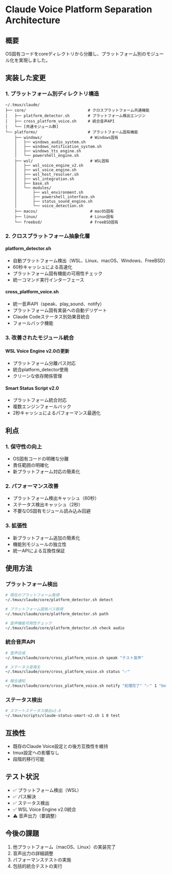 # Claude Voice Platform Separation Architecture

## 概要

OS固有コードをcoreディレクトリから分離し、プラットフォーム別のモジュール化を実現しました。

## 実装した変更

### 1. プラットフォーム別ディレクトリ構造

```
~/.tmux/claude/
├── core/                           # クロスプラットフォーム共通機能
│   ├── platform_detector.sh        # プラットフォーム検出エンジン
│   ├── cross_platform_voice.sh     # 統合音声API
│   └── [共通モジュール群]
└── platforms/                      # プラットフォーム固有機能
    ├── windows/                     # Windows固有
    │   ├── windows_audio_system.sh
    │   ├── windows_notification_system.sh
    │   ├── windows_tts_engine.sh
    │   └── powershell_engine.sh
    ├── wsl/                         # WSL固有
    │   ├── wsl_voice_engine_v2.sh
    │   ├── wsl_voice_engine.sh
    │   ├── wsl_host_resolver.sh
    │   ├── wsl_integration.sh
    │   ├── base.sh
    │   └── modules/
    │       ├── wsl_environment.sh
    │       ├── powershell_interface.sh
    │       ├── status_sound_engine.sh
    │       └── voice_detection.sh
    ├── macos/                       # macOS固有
    ├── linux/                       # Linux固有
    └── freebsd/                     # FreeBSD固有
```

### 2. クロスプラットフォーム抽象化層

#### platform_detector.sh
- 自動プラットフォーム検出（WSL、Linux、macOS、Windows、FreeBSD）
- 60秒キャッシュによる高速化
- プラットフォーム固有機能の可用性チェック
- 統一コマンド実行インターフェース

#### cross_platform_voice.sh
- 統一音声API（speak、play_sound、notify）
- プラットフォーム固有実装への自動デリゲート
- Claude Codeステータス別効果音統合
- フォールバック機能

### 3. 改善されたモジュール統合

#### WSL Voice Engine v2.0の更新
- プラットフォーム分離パス対応
- 統合platform_detector使用
- クリーンな依存関係管理

#### Smart Status Script v2.0
- プラットフォーム統合対応
- 複数エンジンフォールバック
- 2秒キャッシュによるパフォーマンス最適化

## 利点

### 1. 保守性の向上
- OS固有コードの明確な分離
- 責任範囲の明確化
- 新プラットフォーム対応の簡素化

### 2. パフォーマンス改善
- プラットフォーム検出キャッシュ（60秒）
- ステータス検出キャッシュ（2秒）
- 不要なOS固有モジュール読み込み回避

### 3. 拡張性
- 新プラットフォーム追加の簡素化
- 機能別モジュールの独立性
- 統一APIによる互換性保証

## 使用方法

### プラットフォーム検出
```bash
# 現在のプラットフォーム取得
~/.tmux/claude/core/platform_detector.sh detect

# プラットフォーム固有パス取得
~/.tmux/claude/core/platform_detector.sh path

# 音声機能可用性チェック
~/.tmux/claude/core/platform_detector.sh check audio
```

### 統合音声API
```bash
# 音声合成
~/.tmux/claude/core/cross_platform_voice.sh speak "テスト音声"

# ステータス音再生
~/.tmux/claude/core/cross_platform_voice.sh status "✅"

# 複合通知
~/.tmux/claude/core/cross_platform_voice.sh notify "処理完了" "✅" 1 "both"
```

### ステータス検出
```bash
# スマートステータス検出v2.0
~/.tmux/scripts/claude-status-smart-v2.sh 1 0 test
```

## 互換性

- 既存のClaude Voice設定との後方互換性を維持
- tmux設定への影響なし
- 段階的移行可能

## テスト状況

- ✅ プラットフォーム検出（WSL）
- ✅ パス解決
- ✅ ステータス検出
- ✅ WSL Voice Engine v2.0統合
- ⚠️ 音声出力（要調整）

## 今後の課題

1. 他プラットフォーム（macOS、Linux）の実装完了
2. 音声出力の詳細調整
3. パフォーマンステストの実施
4. 包括的統合テストの実行